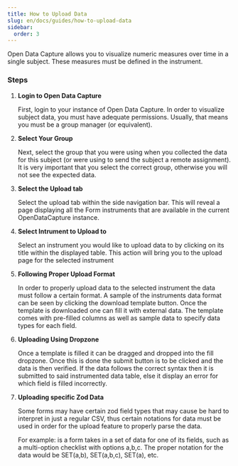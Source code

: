 ```yaml
---
title: How to Upload Data
slug: en/docs/guides/how-to-upload-data
sidebar:
  order: 3
---
```


Open Data Capture allows you to visualize numeric measures over time in a single subject. These measures must be defined in the instrument.

### Steps

<Steps>

1.  **Login to Open Data Capture**

    First, login to your instance of Open Data Capture. In order to visualize subject data, you must have adequate permissions. Usually, that means you must be a group manager (or equivalent).

2.  **Select Your Group**

    Next, select the group that you were using when you collected the data for this subject
    (or were using to send the subject a remote assignment). It is very important that
    you select the correct group, otherwise you will not see the expected data.

3.  **Select the Upload tab**

    Select the upload tab within the side navigation bar. This will reveal a page displaying all the Form instruments that are available in the current OpenDataCapture instance.

4.  **Select Intrument to Upload to**

    Select an instrument you would like to upload data to by clicking on its title within the displayed table. This action will bring you to the upload page for the selected instrument

5.  **Following Proper Upload Format**

    In order to properly upload data to the selected instrument the data must follow a certain format. A sample of the instruments data format can be seen by clicking the download template button. Once the template is downloaded one can fill it with external data. The template comes with pre-filled columns as well as sample data to specify data types for each field.

6.  **Uploading Using Dropzone**

    Once a template is filled it can be dragged and dropped into the fill dropzone. Once this is done the submit button is to be clicked and the data is then verified. If the data follows the correct syntax then it is submitted to said instrumented data table, else it display an error for which field is filled incorrectly.

7.  **Uploading specific Zod Data**

    Some forms may have certain zod field types that may cause be hard to interpret in just a regular CSV, thus certain notations for data must be used in order for the upload feature to properly parse the data.

    For example: is a form takes in a set of data for one of its fields, such as a multi-option checklist with options a,b,c. The proper notation for the data would be SET(a,b), SET(a,b,c), SET(a), etc.

</Steps>
